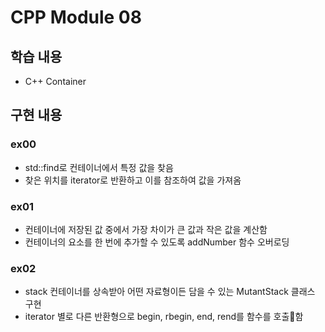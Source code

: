 # CPP Module 08

## 학습 내용
- C++ Container

## 구현 내용

### ex00
- std::find로 컨테이너에서 특정 값을 찾음
- 찾은 위치를 iterator로 반환하고 이를 참조하여 값을 가져옴

### ex01
- 컨테이너에 저장된 값 중에서 가장 차이가 큰 값과 작은 값을 계산함
- 컨테이너의 요소를 한 번에 추가할 수 있도록 addNumber 함수 오버로딩

### ex02
- stack 컨테이너를 상속받아 어떤 자료형이든 담을 수 있는 MutantStack 클래스 구현
- iterator 별로 다른 반환형으로 begin, rbegin, end, rend를 함수를 호출함
